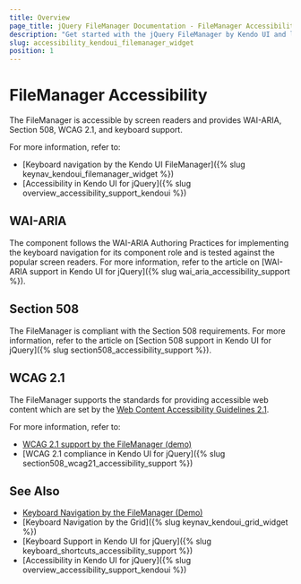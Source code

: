 ```yaml
---
title: Overview
page_title: jQuery FileManager Documentation - FileManager Accessibility
description: "Get started with the jQuery FileManager by Kendo UI and learn about its accessibility support for WAI-ARIA, Section 508, and WCAG 2.1."
slug: accessibility_kendoui_filemanager_widget
position: 1
---
```


# FileManager Accessibility

The FileManager is accessible by screen readers and provides WAI-ARIA, Section 508, WCAG 2.1, and keyboard support.

For more information, refer to:
* [Keyboard navigation by the Kendo UI FileManager]({% slug keynav_kendoui_filemanager_widget %})
* [Accessibility in Kendo UI for jQuery]({% slug overview_accessibility_support_kendoui %})

## WAI-ARIA

The component follows the WAI-ARIA Authoring Practices for implementing the keyboard navigation for its component role and is tested against the popular screen readers. For more information, refer to the article on [WAI-ARIA support in Kendo UI for jQuery]({% slug wai_aria_accessibility_support %}).

## Section 508

The FileManager is compliant with the Section 508 requirements. For more information, refer to the article on [Section 508 support in Kendo UI for jQuery]({% slug section508_accessibility_support %}).

## WCAG 2.1

The FileManager supports the standards for providing accessible web content which are set by the [Web Content Accessibility Guidelines 2.1](https://www.w3.org/TR/WCAG/).

For more information, refer to:
* [WCAG 2.1 support by the FileManager (demo)](https://demos.telerik.com/kendo-ui/filemanager/index)
* [WCAG 2.1 compliance in Kendo UI for jQuery]({% slug section508_wcag21_accessibility_support %})

## See Also

* [Keyboard Navigation by the FileManager (Demo)](https://demos.telerik.com/kendo-ui/filemanager/keyboard-navigation)
* [Keyboard Navigation by the Grid]({% slug keynav_kendoui_grid_widget %})
* [Keyboard Support in Kendo UI for jQuery]({% slug keyboard_shortcuts_accessibility_support %})
* [Accessibility in Kendo UI for jQuery]({% slug overview_accessibility_support_kendoui %})
